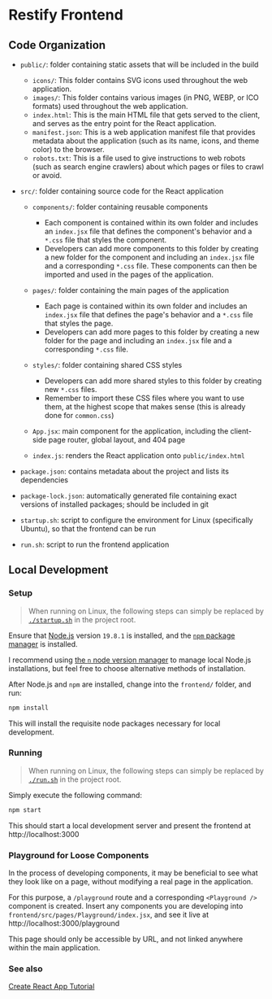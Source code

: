 # Restify Frontend

## Code Organization

-   `public/`: folder containing static assets that will be included in the build

    -   `icons/`: This folder contains SVG icons used throughout the web application.
    -   `images/`: This folder contains various images (in PNG, WEBP, or ICO formats) used throughout the web application.
    -   `index.html`: This is the main HTML file that gets served to the client, and serves as the entry point for the React application.
    -   `manifest.json`: This is a web application manifest file that provides metadata about the application (such as its name, icons, and theme color) to the browser.
    -   `robots.txt`: This is a file used to give instructions to web robots (such as search engine crawlers) about which pages or files to crawl or avoid.

-   `src/`: folder containing source code for the React application

    -   `components/`: folder containing reusable components

        -   Each component is contained within its own folder and includes an `index.jsx` file that defines the component's behavior and a `*.css` file that styles the component.
        -   Developers can add more components to this folder by creating a new folder for the component and including an `index.jsx` file and a corresponding `*.css` file. These components can then be imported and used in the pages of the application.

    -   `pages/`: folder containing the main pages of the application

        -   Each page is contained within its own folder and includes an `index.jsx` file that defines the page's behavior and a `*.css` file that styles the page.
        -   Developers can add more pages to this folder by creating a new folder for the page and including an `index.jsx` file and a corresponding `*.css` file.

    -   `styles/`: folder containing shared CSS styles

        -   Developers can add more shared styles to this folder by creating new `*.css` files.
        -   Remember to import these CSS files where you want to use them, at the highest scope that makes sense (this is already done for `common.css`)

    -   `App.jsx`: main component for the application, including the client-side page router, global layout, and 404 page
    -   `index.js`: renders the React application onto `public/index.html`

-   `package.json`: contains metadata about the project and lists its dependencies
-   `package-lock.json`: automatically generated file containing exact versions of installed packages; should be included in git
-   `startup.sh`: script to configure the environment for Linux (specifically Ubuntu), so that the frontend can be run
-   `run.sh`: script to run the frontend application

## Local Development

### Setup

> When running on Linux, the following steps can simply be replaced by [`./startup.sh`](startup.sh) in the project root.

Ensure that [Node.js](https://nodejs.org/en) version `19.8.1` is installed, and the [`npm` package manager](https://docs.npmjs.com/cli/v9/configuring-npm/install) is installed.

I recommend using [the `n` node version manager](https://github.com/tj/n#installation) to manage local Node.js installations, but feel free to choose alternative methods of installation.

After Node.js and `npm` are installed, change into the `frontend/` folder, and run:

```bash
npm install
```

This will install the requisite node packages necessary for local development.

### Running

> When running on Linux, the following steps can simply be replaced by [`./run.sh`](run.sh) in the project root.

Simply execute the following command:

```bash
npm start
```

This should start a local development server and present the frontend at http://localhost:3000

### Playground for Loose Components

In the process of developing components, it may be beneficial to see what they look like on a page, without modifying a real page in the application.

For this purpose, a `/playground` route and a corresponding `<Playground />` component is created. Insert any components you are developing into `frontend/src/pages/Playground/index.jsx`, and see it live at http://localhost:3000/playground

This page should only be accessible by URL, and not linked anywhere within the main application.

### See also

[Create React App Tutorial](README_React.md)

